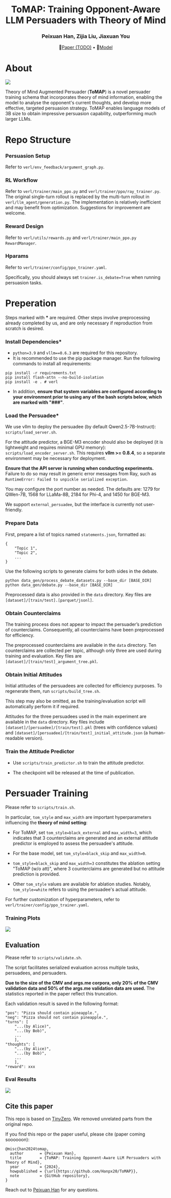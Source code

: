 <div align="center">
<h1>
ToMAP: Training Opponent-Aware<br>
LLM Persuaders with Theory of Mind
</h1>
</div>

<div align="center">
<h3>
Peixuan Han, Zijia Liu, Jiaxuan You
</h3>
</div>


<p align="center">
📃<a href="xxx" target="_blank">Paper (TODO)</a> • 🤗<a href="https://huggingface.co/HakHan/Qwen2.5-3B-Instruct-ToMAP" target="_blank">Model</a>
</p>


# About

![](figures/main_fig.png)

Theory of Mind Augmented Persuader (**ToMAP**) is a novel persuader training schema that incorporates theory of mind information, enabling the model to analyse the opponent's current thoughts, and develop more effective, targeted persuasion strategy. ToMAP enables language models of 3B size to obtain impressive persuasion capability, outperforming much larger LLMs.


# Repo Structure 

### Persuasion Setup
Refer to `verl/env_feedback/argument_graph.py`.

### RL Workflow
Refer to `verl/trainer/main_ppo.py` and `verl/trainer/ppo/ray_trainer.py`.
The original single-turn rollout is replaced by the multi-turn rollout in `verl/llm_agent/generation.py`.
The implementation is relatively inefficient and may benefit from optimization. Suggestions for improvement are welcome.

### Reward Design
Refer to `verl/utils/rewards.py` and `verl/trainer/main_ppo.py RewardManager`.

### Hparams
Refer to `verl/trainer/config/ppo_trainer.yaml`.

Specifically, you should always set `trainer.is_debate=True` when running persuasion tasks.

# Preperation

Steps marked with **\*** are required. Other steps involve preprocessing already completed by us, and are only necessary if reproduction from scratch is desired.

### Install Dependencies*

+ `python=3.9` and `vllm==0.6.3` are required for this repository.
+ It is recommended to use the pip package manager. Run the following commands to install all requirements:
```
pip install -r requirements.txt
pip install flash-attn --no-build-isolation
pip install -e . # verl
```
+ In addition, **ensure that system variables are configured according to your environment prior to using any of the bash scripts below, which are marked with "###"**.

### Load the Persuadee*

We use vllm to deploy the persuadee (by default Qwen2.5-7B-Instruct): `scripts/load_server.sh`.

For the attitude predictor, a BGE-M3 encoder should also be deployed (it is lightweight and requires minimal GPU memory): `scripts/load_encoder_server.sh`. This requires **vllm >= 0.8.4**, so a separate environment may be necessary for deployment.

**Ensure that the API server is running when conducting experiments.** Failure to do so may result in generic error messages from Ray, such as `RuntimeError: Failed to unpickle serialized exception`.

You may configure the port number as needed. The defaults are: 1279 for QWen-7B, 1568 for LLaMa-8B, 2184 for Phi-4, and 1450 for BGE-M3.

We support `external_persuadee`, but the interface is currently not user-friendly.

### Prepare Data
First, prepare a list of topics named `statements.json`, formatted as:
```
{
    "Topic 1",
    "Topic 2",
    ...
}
```
Use the following scripts to generate claims for both sides in the debate.

```
python data_gen/process_debate_datasets.py --base_dir [BASE_DIR]
python data_gen/debate.py --base_dir [BASE_DIR]
```
Preprocessed data is also provided in the `data` directory. Key files are `[dataset]/[train/test].[parquet/jsonl]`.

### Obtain Counterclaims
The training process does not appear to impact the persuader’s prediction of counterclaims. Consequently, all counterclaims have been preprocessed for efficiency.

The preprocessed counterclaims are available in the `data` directory. Ten counterclaims are collected per topic, although only three are used during training and evaluation. Key files are `[dataset]/[train/test]_argument_tree.pkl`.

### Obtain Initial Attitudes

Initial attitudes of the persuadees are collected for efficiency purposes. To regenerate them, run `scripts/build_tree.sh`.

This step may also be omitted, as the training/evaluation script will automatically perform it if required.

Attitudes for the three persuadees used in the main experiment are available in the `data` directory. Key files include `[dataset]/[persuadee]/[train/test].pkl` (trees with confidence values) and `[dataset]/[persuadee]/[train/test]_initial_attitude.json` (a human-readable version).

### Train the Attitude Predictor
+ Use `scripts/train_predictor.sh` to train the attitude predictor.

+ The checkpoint will be released at the time of publication.

# Persuader Training

Please refer to `scripts/train.sh`.

In particular, `tom_style` and `max_width` are important hyperparameters influencing the **theory of mind setting**:
+ For ToMAP, set `tom_style=black_external` and `max_width=3`, which indicates that 3 counterclaims are generated and an external attitude predictor is employed to assess the persuadee's attitude.

+ For the base model, set `tom_style=black_skip` and `max_width=0`. 

+ `tom_style=black_skip` and `max_width=3` constitutes the ablation setting "ToMAP (w/o att)", where 3 counterclaims are generated but no attitude prediction is provided.

+ Other `tom_style` values are available for ablation studies. Notably, `tom_style=white` refers to using the persuadee's actual attitude.

For further customization of hyperparameters, refer to `verl/trainer/config/ppo_trainer.yaml`.

### Training Plots

![](figures/training_plot.png)

## Evaluation
Please refer to `scripts/validate.sh`.

The script facilitates serialized evaluation across multiple tasks, persuadees, and persuaders.

**Due to the size of the CMV and args.me corpora, only 20% of the CMV validation data and 50% of the args.me validation data are used.** The statistics reported in the paper reflect this truncation.

Each validation result is saved in the following format:
```
"pos": "Pizza should contain pineapple.",
"neg": "Pizza should not contain pineapple.",
"turns": [
    "...(by Alice)",
    "...(by Bob)",
    ...
    ],
"thoughts": [
    "...(by Alice)",
    "...(by Bob)",
    ...
    ],
"reward": xxx
```

### Eval Results
![](figures/eval_results.png)

## Cite this paper
This repo is based on [TinyZero](https://github.com/Jiayi-Pan/TinyZero). We removed unrelated parts from the original repo.


If you find this repo or the paper useful, please cite  (paper coming soooooon):
```
@misc{han2024tomap,
  author       = {Peixuan Han},
  title        = {ToMAP: Training Opponent-Aware LLM Persuaders with Theory of Mind},
  year         = {2024},
  howpublished = {\url{https://github.com/Hanpx20/ToMAP}},
  note         = {GitHub repository},
}
```

Reach out to [Peixuan Han](mailto:ph16@illinois.edu) for any questions.
